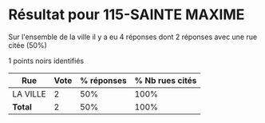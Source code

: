 # Résultat pour 115-SAINTE MAXIME

Sur l'ensemble de la ville il y a eu 4 réponses dont 2 réponses avec une rue citée (50%)

1 points noirs identifiés

| Rue | Vote | % réponses | % Nb rues cités|
|-----|------|------------|----------------|
| LA VILLE | 2 | 50% | 100%|
| **Total** | 2 | 50% | 100%|
